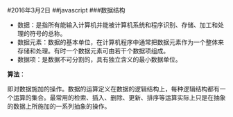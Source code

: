 #2016年3月2日
##javascript
###数据结构

 - 数据：是指所有能输入计算机并能被计算机系统和程序识别、存储、加工和处理的符号的总称。
 - 数据元素：数据的基本单位，在计算机程序中通常把数据元素作为一个整体来存储和处理。有时一个数据元素可由若干个数据项组成。
 - 数据项：是数据不可分割的，具有独立含义的最小数据单位。


**算法**：

即对数据施加的操作。数据的运算定义在数据的逻辑结构上，每种逻辑结构都有一个运算的集合。最常用的检索、插入、删除、更新、排序等运算实际上只是在抽象的数据上所施加的一系列抽象的操作。

